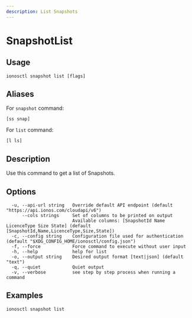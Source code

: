 ```yaml
---
description: List Snapshots
---
```


# SnapshotList

## Usage

```text
ionosctl snapshot list [flags]
```

## Aliases

For `snapshot` command:

```text
[ss snap]
```

For `list` command:

```text
[l ls]
```

## Description

Use this command to get a list of Snapshots.

## Options

```text
  -u, --api-url string   Override default API endpoint (default "https://api.ionos.com/cloudapi/v6")
      --cols strings     Set of columns to be printed on output 
                         Available columns: [SnapshotId Name LicenceType Size State] (default [SnapshotId,Name,LicenceType,Size,State])
  -c, --config string    Configuration file used for authentication (default "$XDG_CONFIG_HOME/ionosctl/config.json")
  -f, --force            Force command to execute without user input
  -h, --help             help for list
  -o, --output string    Desired output format [text|json] (default "text")
  -q, --quiet            Quiet output
  -v, --verbose          see step by step process when running a command
```

## Examples

```text
ionosctl snapshot list
```

